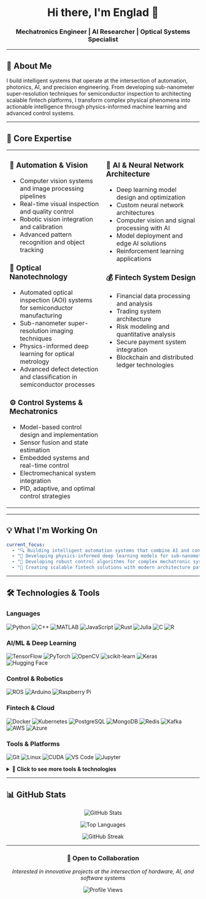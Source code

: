 <div align="center">

# Hi there, I'm Englad 👋

### Mechatronics Engineer | AI Researcher | Optical Systems Specialist

</div>

---

## 🚀 About Me

I build intelligent systems that operate at the intersection of automation, photonics, AI, and precision engineering. From developing sub-nanometer super-resolution techniques for semiconductor inspection to architecting scalable fintech platforms, I transform complex physical phenomena into actionable intelligence through physics-informed machine learning and advanced control systems.

---

## 🔬 Core Expertise

<table>
<tr>
<td width="50%" valign="top">

### 🤖 Automation & Vision
- Computer vision systems and image processing pipelines
- Real-time visual inspection and quality control
- Robotic vision integration and calibration
- Advanced pattern recognition and object tracking

### 🔭 Optical Nanotechnology
- Automated optical inspection (AOI) systems for semiconductor manufacturing
- Sub-nanometer super-resolution imaging techniques
- Physics-informed deep learning for optical metrology
- Advanced defect detection and classification in semiconductor processes

### ⚙️ Control Systems & Mechatronics
- Model-based control design and implementation
- Sensor fusion and state estimation
- Embedded systems and real-time control
- Electromechanical system integration
- PID, adaptive, and optimal control strategies

</td>
<td width="50%" valign="top">

### 🧠 AI & Neural Network Architecture
- Deep learning model design and optimization
- Custom neural network architectures
- Computer vision and signal processing with AI
- Model deployment and edge AI solutions
- Reinforcement learning applications

### 💰 Fintech System Design
- Financial data processing and analysis
- Trading system architecture
- Risk modeling and quantitative analysis
- Secure payment system integration
- Blockchain and distributed ledger technologies

</td>
</tr>
</table>

---

## 💡 What I'm Working On

```yaml
current_focus:
  - "🔍 Building intelligent automation systems that combine AI and control"
  - "🔬 Developing physics-informed deep learning models for sub-nanometer super-resolution"
  - "🤖 Developing robust control algorithms for complex mechatronic systems"
  - "💼 Creating scalable fintech solutions with modern architecture patterns"
```

---

## 🛠️ Technologies & Tools

### Languages
![Python](https://img.shields.io/badge/Python-3776AB?style=flat-square&logo=python&logoColor=white)
![C++](https://img.shields.io/badge/C++-00599C?style=flat-square&logo=cplusplus&logoColor=white)
![MATLAB](https://img.shields.io/badge/MATLAB-0076A8?style=flat-square&logo=mathworks&logoColor=white)
![JavaScript](https://img.shields.io/badge/JavaScript-F7DF1E?style=flat-square&logo=javascript&logoColor=black)
![Rust](https://img.shields.io/badge/Rust-000000?style=flat-square&logo=rust&logoColor=white)
![Julia](https://img.shields.io/badge/Julia-9558B2?style=flat-square&logo=julia&logoColor=white)
![C](https://img.shields.io/badge/C-A8B9CC?style=flat-square&logo=c&logoColor=black)
![R](https://img.shields.io/badge/R-276DC3?style=flat-square&logo=r&logoColor=white)

### AI/ML & Deep Learning
![TensorFlow](https://img.shields.io/badge/TensorFlow-FF6F00?style=flat-square&logo=tensorflow&logoColor=white)
![PyTorch](https://img.shields.io/badge/PyTorch-EE4C2C?style=flat-square&logo=pytorch&logoColor=white)
![OpenCV](https://img.shields.io/badge/OpenCV-5C3EE8?style=flat-square&logo=opencv&logoColor=white)
![scikit-learn](https://img.shields.io/badge/scikit--learn-F7931E?style=flat-square&logo=scikitlearn&logoColor=white)
![Keras](https://img.shields.io/badge/Keras-D00000?style=flat-square&logo=keras&logoColor=white)
![Hugging Face](https://img.shields.io/badge/Hugging%20Face-FFD21E?style=flat-square&logo=huggingface&logoColor=black)

### Control & Robotics
![ROS](https://img.shields.io/badge/ROS-22314E?style=flat-square&logo=ros&logoColor=white)
![Arduino](https://img.shields.io/badge/Arduino-00979D?style=flat-square&logo=arduino&logoColor=white)
![Raspberry Pi](https://img.shields.io/badge/Raspberry%20Pi-A22846?style=flat-square&logo=raspberrypi&logoColor=white)

### Fintech & Cloud
![Docker](https://img.shields.io/badge/Docker-2496ED?style=flat-square&logo=docker&logoColor=white)
![Kubernetes](https://img.shields.io/badge/Kubernetes-326CE5?style=flat-square&logo=kubernetes&logoColor=white)
![PostgreSQL](https://img.shields.io/badge/PostgreSQL-4169E1?style=flat-square&logo=postgresql&logoColor=white)
![MongoDB](https://img.shields.io/badge/MongoDB-47A248?style=flat-square&logo=mongodb&logoColor=white)
![Redis](https://img.shields.io/badge/Redis-DC382D?style=flat-square&logo=redis&logoColor=white)
![Kafka](https://img.shields.io/badge/Apache%20Kafka-231F20?style=flat-square&logo=apachekafka&logoColor=white)
![AWS](https://img.shields.io/badge/AWS-232F3E?style=flat-square&logo=amazonwebservices&logoColor=white)
![Azure](https://img.shields.io/badge/Azure-0078D4?style=flat-square&logo=microsoftazure&logoColor=white)

### Tools & Platforms
![Git](https://img.shields.io/badge/Git-F05032?style=flat-square&logo=git&logoColor=white)
![Linux](https://img.shields.io/badge/Linux-FCC624?style=flat-square&logo=linux&logoColor=black)
![CUDA](https://img.shields.io/badge/CUDA-76B900?style=flat-square&logo=nvidia&logoColor=white)
![VS Code](https://img.shields.io/badge/VS%20Code-007ACC?style=flat-square&logo=visualstudiocode&logoColor=white)
![Jupyter](https://img.shields.io/badge/Jupyter-F37626?style=flat-square&logo=jupyter&logoColor=white)

<details>
<summary><b>🔧 Click to see more tools & technologies</b></summary>

<br>

**Deep Learning Frameworks:** PyTorch Lightning • TensorFlow Extended • MMDetection • Detectron2 • YOLO • JAX • ONNX

**Computer Vision:** Pillow • scikit-image • Albuminizations

**Embedded Systems:** STM32 • ESP32 • FPGA (Verilog/VHDL) • Real-Time Linux • FreeRTOS • PLC Programming

**Scientific Computing:** NumPy • SciPy • Pandas • Matplotlib • Seaborn • Plotly

**Optical & Metrology:** Zemax • COMSOL • FDTD Solutions • ImageJ • Micro-Manager

**Fintech:** TimescaleDB • gRPC • FastAPI • Blockchain APIs

**Cloud & DevOps:** GCP • Terraform • Jenkins • GitLab CI/CD • Prometheus • Grafana • GitHub Actions

**ML Tools:** DVC • MLflow • Weights & Biases • TensorRT • cuDNN • OpenMP • MPI

</details>

---

## 📊 GitHub Stats

<div align="center">

![GitHub Stats](https://github-readme-stats.vercel.app/api?username=siamet&show_icons=true&theme=radical&hide_border=true&bg_color=0D1117&title_color=F85D7F&icon_color=F8D866)

![Top Languages](https://github-readme-stats.vercel.app/api/top-langs/?username=siamet&layout=compact&theme=radical&hide_border=true&bg_color=0D1117&title_color=F85D7F)

![GitHub Streak](https://github-readme-streak-stats.herokuapp.com/?user=siamet&theme=radical&hide_border=true&background=0D1117&stroke=F85D7F&ring=F85D7F&fire=F8D866&currStreakLabel=F8D866)

</div>

---

<div align="center">

### 💼 Open to Collaboration

*Interested in innovative projects at the intersection of hardware, AI, and software systems*

![Profile Views](https://komarev.com/ghpvc/?username=siamet&color=F85D7F&style=flat-square&label=Profile+Views)

</div>
